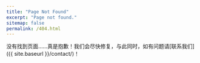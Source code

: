 ```yaml
---
title: "Page Not Found"
excerpt: "Page not found."
sitemap: false
permalink: /404.html
---
```


没有找到页面……真是抱歉！我们会尽快修复，与此同时，如有问题请[联系我们]({{ site.baseurl }}/contact/)！